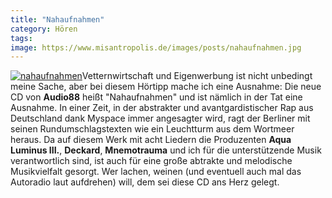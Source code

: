 ```yaml
---
title: "Nahaufnahmen"
category: Hören
tags: 
image: https://www.misantropolis.de/images/posts/nahaufnahmen.jpg
---
```


[![](http://www.misantropolis.de/wp-content/uploads/2008/04/nahaufnahmen.jpg "nahaufnahmen")](http://www.misantropolis.de/wp-content/uploads/2008/04/nahaufnahmen.jpg)Vetternwirtschaft und Eigenwerbung ist nicht unbedingt meine Sache, aber bei diesem Hörtipp mache ich eine Ausnahme: Die neue CD von **Audio88** heißt "Nahaufnahmen" und ist nämlich in der Tat eine Ausnahme. In einer Zeit, in der abstrakter und avantgardistischer Rap aus Deutschland dank Myspace immer angesagter wird, ragt der Berliner mit seinen Rundumschlagstexten wie ein Leuchtturm aus dem Wortmeer heraus. Da auf diesem Werk mit acht Liedern die Produzenten **Aqua Luminus III.**, **Deckard**, **Mnemotrauma** und ich für die unterstützende Musik verantwortlich sind, ist auch für eine große abtrakte und melodische Musikvielfalt gesorgt. Wer lachen, weinen (und eventuell auch mal das Autoradio laut aufdrehen) will, dem sei diese CD ans Herz gelegt.